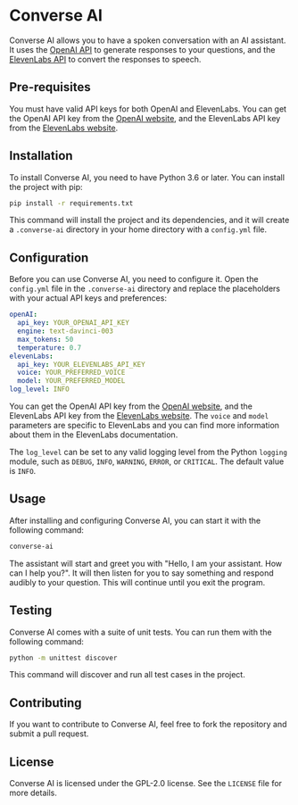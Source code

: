 # Converse AI

Converse AI allows you to have a spoken conversation with an AI assistant. It uses the [OpenAI API](https://beta.openai.com/) 
to generate responses to your questions, and the [ElevenLabs API](https://www.eleven-labs.com/) to convert the responses to speech.

## Pre-requisites

You must have valid API keys for both OpenAI and ElevenLabs. You can get the OpenAI API key from the 
[OpenAI website](https://beta.openai.com/signup/), and the ElevenLabs API key from the [ElevenLabs website](https://www.eleven-labs.com/).

## Installation

To install Converse AI, you need to have Python 3.6 or later. You can install the project with pip:

```bash
pip install -r requirements.txt
```

This command will install the project and its dependencies, and it will create a `.converse-ai` directory in your home directory with a `config.yml` file.

## Configuration

Before you can use Converse AI, you need to configure it. Open the `config.yml` file in the `.converse-ai` directory and replace the placeholders with your actual API keys and preferences:

```yaml
openAI:
  api_key: YOUR_OPENAI_API_KEY
  engine: text-davinci-003
  max_tokens: 50
  temperature: 0.7
elevenLabs:
  api_key: YOUR_ELEVENLABS_API_KEY
  voice: YOUR_PREFERRED_VOICE
  model: YOUR_PREFERRED_MODEL
log_level: INFO
```

You can get the OpenAI API key from the [OpenAI website](https://beta.openai.com/signup/), and the ElevenLabs API key from the [ElevenLabs website](https://www.eleven-labs.com/). The `voice` and `model` parameters are specific to ElevenLabs and you can find more information about them in the ElevenLabs documentation.

The `log_level` can be set to any valid logging level from the Python `logging` module, such as `DEBUG`, `INFO`, `WARNING`, `ERROR`, or `CRITICAL`. The default value is `INFO`.

## Usage

After installing and configuring Converse AI, you can start it with the following command:

```bash
converse-ai
```

The assistant will start and greet you with "Hello, I am your assistant. How can I help you?". It will then listen for
you to say something and respond audibly to your question. This will continue until you exit the program.

## Testing

Converse AI comes with a suite of unit tests. You can run them with the following command:

```bash
python -m unittest discover
```

This command will discover and run all test cases in the project.

## Contributing

If you want to contribute to Converse AI, feel free to fork the repository and submit a pull request.

## License

Converse AI is licensed under the GPL-2.0 license. See the `LICENSE` file for more details.

